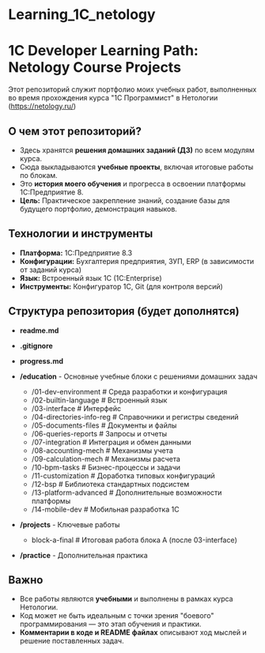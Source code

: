 # Learning_1C_netology
# 1C Developer Learning Path: Netology Course Projects
Этот репозиторий служит портфолио моих учебных работ, выполненных во время прохождения курса "1С Программист" в Нетологии (https://netology.ru/)
## О чем этот репозиторий?

*   Здесь хранятся **решения домашних заданий (ДЗ)** по всем модулям курса.
*   Сюда выкладываются **учебные проекты**, включая итоговые работы по блокам.
*   Это **история моего обучения** и прогресса в освоении платформы 1С:Предприятие 8.
*   **Цель:** Практическое закрепление знаний, создание базы для будущего портфолио, демонстрация навыков.

## Технологии и инструменты

*   **Платформа:** 1С:Предприятие 8.3
*   **Конфигурации:** Бухгалтерия предприятия, ЗУП, ERP (в зависимости от заданий курса)
*   **Язык:** Встроенный язык 1С (1C:Enterprise)
*   **Инструменты:** Конфигуратор 1С, Git (для контроля версий)

## Структура репозитория (будет дополнятся)

* **readme.md**

* **.gitignore**

* **progress.md**

* **/education** - Основные учебные блоки с решениями домашних задач
	* /01-dev-environment         # Среда разработки и конфигурация
	* /02-builtin-language        # Встроенный язык
	* /03-interface               # Интерфейс
	* /04-directories-info-reg    # Справочники и регистры сведений
	* /05-documents-files         # Документы и файлы
	* /06-queries-reports         # Запросы и отчеты
	* /07-integration             # Интеграция и обмен данными
	* /08-accounting-mech         # Механизмы учета
	* /09-calculation-mech        # Механизмы расчета
	* /10-bpm-tasks               # Бизнес-процессы и задачи
	* /11-customization           # Доработка типовых конфигураций
	* /12-bsp                     # Библиотека стандартных подсистем
	* /13-platform-advanced       # Дополнительные возможности платформы
	* /14-mobile-dev              # Мобильная разработка 1С

* **/projects** - Ключевые работы
	* block-a-final		      # Итоговая работа блока А	(после 03-interface) 

* **/practice** - Дополнительная практика

## Важно

*   Все работы являются **учебными** и выполнены в рамках курса Нетологии.
*   Код может не быть идеальным с точки зрения "боевого" программирования — это этап обучения и практики.
*   **Комментарии в коде и README файлах** описывают ход мыслей и решение поставленных задач.
